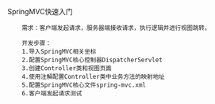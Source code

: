 SpringMVC快速入门

        需求：客户端发起请求，服务器端接收请求，执行逻辑并进行视图跳转。
        
        开发步骤：
        1.导入SpringMVC相关坐标
        2.配置SpringMVC核心控制器DispatcherServlet
        3.创建Controller类和视图页面
        4.使用注解配置Controller类中业务方法的映射地址
        5.配置SpringMVC核心文件spring-mvc.xml
        6.客户端发起请求测试
